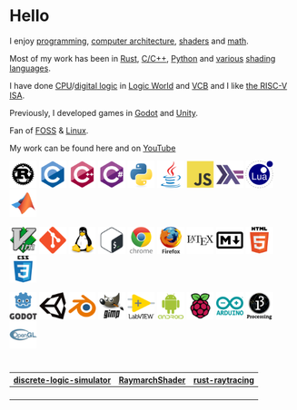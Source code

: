 # Hello


I enjoy [programming](https://en.wikipedia.org/wiki/Computer_programming), [computer architecture](https://en.wikipedia.org/wiki/Computer_architecture), [shaders](https://en.wikipedia.org/wiki/Shader) and [math](https://en.wikipedia.org/wiki/Mathematics).

Most of my work has been in [Rust](https://www.rust-lang.org/), [C/C++](https://en.wikipedia.org/wiki/C%2B%2B), [Python](https://www.python.org/) and [various](https://www.khronos.org/opengl/wiki/Core_Language_(GLSL)) [shading](https://learn.microsoft.com/en-us/windows/win32/direct3dhlsl/dx-graphics-hlsl) [languages](https://gpuweb.github.io/gpuweb/wgsl/).

I have done [CPU](https://www.youtube.com/@erikbot42)/[digital logic](https://www.youtube.com/@erikbot42) in [Logic World](https://logicworld.net/) and [VCB](https://www.virtualcircuitboard.com/) and I like [the RISC-V ISA](https://riscv.org/).

Previously, I developed games in [Godot](https://godotengine.org/) and [Unity](https://unity.com/).

Fan of [FOSS](https://www.fsf.org/about/what-is-free-software) & [Linux](https://en.wikipedia.org/wiki/Linux).

My work can be found here and on [YouTube](https://www.youtube.com/@erikbot42)

<a href="icons/rust-plain.svg"><img src="icons/rust-plain.svg" alt="icons/rust-plain.svg" width="48" height="48"/></a>
<a href="icons/c-original.svg"><img src="icons/c-original.svg" alt="icons/c-original.svg" width="48" height="48"/></a>
<a href="icons/cplusplus-original.svg"><img src="icons/cplusplus-original.svg" alt="icons/cplusplus-original.svg" width="48" height="48"/></a>
<a href="icons/csharp-original.svg"><img src="icons/csharp-original.svg" alt="icons/csharp-original.svg" width="48" height="48"/></a>
<a href="icons/python-original.svg"><img src="icons/python-original.svg" alt="icons/python-original.svg" width="48" height="48"/></a>
<a href="icons/java-original.svg"><img src="icons/java-original.svg" alt="icons/java-original.svg" width="48" height="48"/></a>
<a href="icons/javascript-original.svg"><img src="icons/javascript-original.svg" alt="icons/javascript-original.svg" width="48" height="48"/></a>
<a href="icons/haskell-original.svg"><img src="icons/haskell-original.svg" alt="icons/haskell-original.svg" width="48" height="48"/></a>
<a href="icons/lua-original-wordmark.svg"><img src="icons/lua-original-wordmark.svg" alt="icons/lua-original-wordmark.svg" width="48" height="48"/></a>
<a href="icons/matlab-original.svg"><img src="icons/matlab-original.svg" alt="icons/matlab-original.svg" width="48" height="48"/></a>

<a href="icons/vim-original.svg"><img src="icons/vim-original.svg" alt="icons/vim-original.svg" width="48" height="48"/></a>
<a href="icons/git-original.svg"><img src="icons/git-original.svg" alt="icons/git-original.svg" width="48" height="48"/></a>
<a href="icons/linux-original.svg"><img src="icons/linux-original.svg" alt="icons/linux-original.svg" width="48" height="48"/></a>
<a href="icons/bash-original.svg"><img src="icons/bash-original.svg" alt="icons/bash-original.svg" width="48" height="48"/></a>
<a href="icons/chrome-original-wordmark.svg"><img src="icons/chrome-original-wordmark.svg" alt="icons/chrome-original-wordmark.svg" width="48" height="48"/></a>
<a href="icons/firefox-original-wordmark.svg"><img src="icons/firefox-original-wordmark.svg" alt="icons/firefox-original-wordmark.svg" width="48" height="48"/></a>
<a href="icons/latex-original.svg"><img src="icons/latex-original.svg" alt="icons/latex-original.svg" width="48" height="48"/></a>
<a href="icons/markdown-original.svg"><img src="icons/markdown-original.svg" alt="icons/markdown-original.svg" width="48" height="48"/></a>
<a href="icons/html5-original-wordmark.svg"><img src="icons/html5-original-wordmark.svg" alt="icons/html5-original-wordmark.svg" width="48" height="48"/></a>
<a href="icons/css3-original-wordmark.svg"><img src="icons/css3-original-wordmark.svg" alt="icons/css3-original-wordmark.svg" width="48" height="48"/></a>

<a href="icons/godot-original-wordmark.svg"><img src="icons/godot-original-wordmark.svg" alt="icons/godot-original-wordmark.svg" width="48" height="48"/></a>
<a href="icons/unity-original.svg"><img src="icons/unity-original.svg" alt="icons/unity-original.svg" width="48" height="48"/></a>
<a href="icons/blender-original.svg"><img src="icons/blender-original.svg" alt="icons/blender-original.svg" width="48" height="48"/></a>
<a href="icons/gimp-original-wordmark.svg"><img src="icons/gimp-original-wordmark.svg" alt="icons/gimp-original-wordmark.svg" width="48" height="48"/></a>
<a href="icons/labview-original-wordmark.svg"><img src="icons/labview-original-wordmark.svg" alt="icons/labview-original-wordmark.svg" width="48" height="48"/></a>
<a href="icons/android-plain-wordmark.svg"><img src="icons/android-plain-wordmark.svg" alt="icons/android-plain-wordmark.svg" width="48" height="48"/></a>
<a href="icons/raspberrypi-original.svg"><img src="icons/raspberrypi-original.svg" alt="icons/raspberrypi-original.svg" width="48" height="48"/></a>
<a href="icons/arduino-original-wordmark.svg"><img src="icons/arduino-original-wordmark.svg" alt="icons/arduino-original-wordmark.svg" width="48" height="48"/></a>
<a href="icons/processing-original-wordmark.svg"><img src="icons/processing-original-wordmark.svg" alt="icons/processing-original-wordmark.svg" width="48" height="48"/></a>
<a href="icons/opengl-original.svg"><img src="icons/opengl-original.svg" alt="icons/opengl-original.svg" width="48" height="48"/></a>



<!--
**ErikBot42/ErikBot42** is a ✨ _special_ ✨ repository because its `README.md` (this file) appears on your GitHub profile.

Here are some ideas to get you started:

- 🔭 I’m currently working on ...
- 🌱 I’m currently learning ...
- 👯 I’m looking to collaborate on ...
- 🤔 I’m looking for help with ...
- 💬 Ask me about ...
- 📫 How to reach me: ...
- 😄 Pronouns: ...
- ⚡ Fun fact: ...
-->
#
 [discrete-logic-simulator](../../../discrete-logic-simulator) | [RaymarchShader](../../../RaymarchShader) | [rust-raytracing](../../../rust-raytracing) 
---|---|---
<a href=""><img src="https://user-images.githubusercontent.com/63870842/201472068-4dfb62d5-0c28-48c0-ae3d-54ddf9415810.gif" alt="" height="256" /></a>|<a href=""><img src="https://user-images.githubusercontent.com/63870842/202862873-402d7b2d-3e06-4db3-9f5c-7f78c422d123.png" alt="" height="256" /></a>|<a href=""><img src="https://user-images.githubusercontent.com/63870842/202873109-99c2508a-a76b-4edf-abb1-b76d00f255dd.png" alt="" height="256" /></a>

